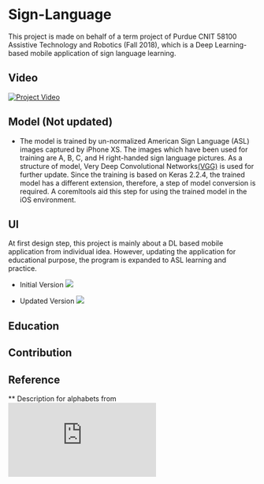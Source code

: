 # Sign-Language

This project is made on behalf of a term project of Purdue CNIT 58100 Assistive Technology and Robotics (Fall 2018), which is a Deep Learning-based mobile application of sign language learning.

## Video
[![Project Video](https://i.ytimg.com/vi/5fNDHihrI6Q/hqdefault.jpg?sqp=-oaymwEZCNACELwBSFXyq4qpAwsIARUAAIhCGAFwAQ==&rs=AOn4CLCDmnM96RQw7-W-SQNWxIVBGeMogQ)](https://www.youtube.com/watch?v=5fNDHihrI6Q)

## Model (Not updated)
* The model is trained by un-normalized American Sign Language (ASL) images captured by iPhone XS. The images which have been used for training are A, B, C, and H right-handed sign language pictures. As a structure of model, Very Deep Convolutional Networks[(VGG)](https://arxiv.org/abs/1409.1556) is used for further update. Since the training is based on Keras 2.2.4, the trained model has a different extension, therefore, a step of model conversion is required. A coremltools aid this step for using the trained model in the iOS environment. 

## UI
At first design step, this project is mainly about a DL based mobile application from individual idea. However, updating the application for educational purpose, the program is expanded to ASL learning and practice. 

* Initial Version
![](https://github.com/chagom/Sign-Language/blob/master/initial_design.png)

* Updated Version
![](https://github.com/chagom/Sign-Language/blob/master/updated_mobile_design.png)

## Education



## Contribution


## Reference
** Description for alphabets from ![here](http://www.deafblind.com/asl.html)
